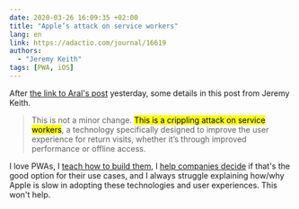 ```yaml
---
date: 2020-03-26 16:09:35 +02:00
title: "Apple’s attack on service workers"
lang: en
link: https://adactio.com/journal/16619
authors:
  - "Jeremy Keith"
tags: [PWA, iOS]
---
```


After [the link to Aral's post](/links/2020/03/25/apple-just-killed-offline-web-apps-while-purporting-to-protect-your-privacy-why-that-s-a-bad-thing-and-why-you-should-care/) yesterday, some details in this post from Jeremy Keith.

> This is not a minor change. <mark>This is a crippling attack on service workers</mark>, a technology specifically designed to improve the user experience for return visits, whether it’s through improved performance or offline access.

I love PWAs, I [teach how to build them](https://clever-institut.com/formations/pwa/), I [help companies decide](https://www.clever-age.com/fr/news/be-clever-meeting-pwa/) if that's the good option for their use cases, and I always struggle explaining how/why Apple is slow in adopting these technologies and user experiences. This won't help.
